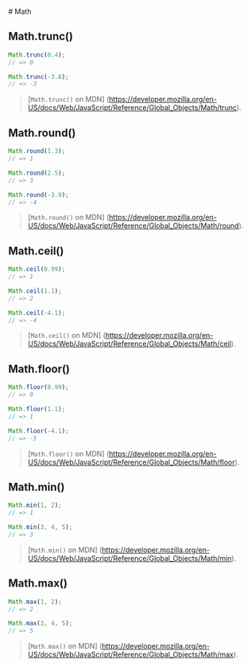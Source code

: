 # Math

## Math.trunc()

```js
Math.trunc(0.4);
// => 0

Math.trunc(-3.8);
// => -3
```

> [`Math.trunc()` on MDN]
(https://developer.mozilla.org/en-US/docs/Web/JavaScript/Reference/Global_Objects/Math/trunc).


## Math.round()

```js
Math.round(1.3);
// => 1

Math.round(2.5);
// => 3

Math.round(-3.9);
// => -4
```

> [`Math.round()` on MDN]
(https://developer.mozilla.org/en-US/docs/Web/JavaScript/Reference/Global_Objects/Math/round).


## Math.ceil()

```js
Math.ceil(0.99);
// => 1

Math.ceil(1.1);
// => 2

Math.ceil(-4.1);
// => -4
```

> [`Math.ceil()` on MDN]
(https://developer.mozilla.org/en-US/docs/Web/JavaScript/Reference/Global_Objects/Math/ceil).


## Math.floor()

```js
Math.floor(0.99);
// => 0

Math.floor(1.1);
// => 1

Math.floor(-4.1);
// => -5
```

> [`Math.floor()` on MDN]
(https://developer.mozilla.org/en-US/docs/Web/JavaScript/Reference/Global_Objects/Math/floor).


## Math.min()

```js
Math.min(1, 2);
// => 1

Math.min(3, 4, 5);
// => 3
```

> [`Math.min()` on MDN]
(https://developer.mozilla.org/en-US/docs/Web/JavaScript/Reference/Global_Objects/Math/min).


## Math.max()

```js
Math.max(1, 2);
// => 2

Math.max(3, 4, 5);
// => 5
```

> [`Math.max()` on MDN]
(https://developer.mozilla.org/en-US/docs/Web/JavaScript/Reference/Global_Objects/Math/max).
